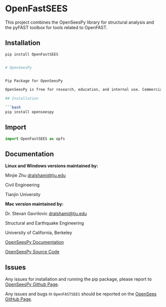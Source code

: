 
# OpenFastSEES

This project combines the OpenSeesPy library for structural analysis and the pyFAST toolbox for tools related to OpenFAST.

## Installation

```bash
pip install OpenFastSEES


# OpenSeesPy


Pip Package for OpenSeesPy

OpenSeesPy is free for research, education, and internal use. Commercial redistribution of OpenSeesPy, such as, but not limited to, an application or cloud-based service that uses ``import openseespy``, requires a license similar to that required for commercial redistribution of OpenSees.exe. Contact Dr. Minjie Zhu (zhum@oregonstate.edu) for commercial licensing details.

## Installation

```bash
pip install openseespy
```

## Import

```python
import OpenFastSEES as opfs
```

## Documentation

**Linux and Windows versions maintained by:**

Minjie Zhu <dralshami@tju.edu>

Civil Engineering

Tianjin University

**Mac version maintained by:**

Dr. Stevan Gavrilovic <dralshami@tju.edu>

Structural and Earthquake Engineering 

University of California, Berkeley

[OpenSeesPy Documentation](https://github.com/ALSHAMIQAHTAN)

[OpenSeesPy Source Code](github.com/ALSHAMIQAHTAN)

## Issues

Any issues for installation and running the pip package, please
report to
[OpenSeesPy Github Page](https://github.com/ALSHAMIQAHTAN).

Any issues and bugs in `OpenFASTSEES` should be
reported on the [OpenSees GitHub Page](https://github.com/ALSHAMIQAHTAN).
